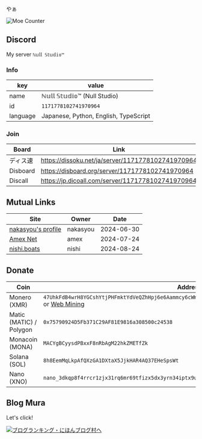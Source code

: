 ---
---

やぁ

![Moe Counter](https://moe-counter.glitch.me/get/@akku1139.github.io?theme=rule34)


## Discord

My server `ℕ𝕦𝕝𝕝 𝕊𝕥𝕦𝕕𝕚𝕠™`

### Info

key | value
--- | ---
name | ℕ𝕦𝕝𝕝 𝕊𝕥𝕦𝕕𝕚𝕠™ (Null Studio)
id | `1171778102741970964`
language | Japanese, Python, English, TypeScript

### Join

Board | Link
--- | ---
ディス速 | https://dissoku.net/ja/server/1171778102741970964
Disboard | https://disboard.org/server/1171778102741970964
Discall | https://jp.dicoall.com/server/1171778102741970964

## Mutual Links

| Site | Owner | Date |
| ---- | ----- | ---- |
| [nakasyou's profile](https://nakasyou.github.io/) | nakasyou | 2024-06-30 |
| [Amex Net](https://www.ame-x.net/) | amex | 2024-07-24 |
| [nishi.boats](https://nishi.boats/) | nishi | 2024-08-24 |

## Donate

| Coin | Address |
| --- | --- |
| Monero (XMR) | `47UhkFdB4wrH8YGCshYtjPHFmktYdVeQZhHpj6e6Aammcy6cWWALZWJAybA4xFgk94UXsKGKaZtGSB8QwoHrG7ao7wJ62Xs` <br> or [Web Mining](https://mining-site.pages.dev/) |
| Matic (MATIC) / Polygon | `0x75790924D5Fb371C29AF81E9816a308500c24538` |
| Monacoin (MONA) | `MACYgBCyysdPBxxF8nRbAgM22hkZMETfZk` |
| Solana (SOL) | `8h8EemMqLkpAfQXzGA1DXtaX5JjkHAR4AQ37EHeSpsWt` |
| Nano (XNO) | `nano_3dkqp8f4rrcr1zjx31rq6mr69tfizx5dx3yrn34iptx9u1qiymi4uxb7goxn` |

## Blog Mura

Let's click!

[![ブログランキング・にほんブログ村へ](https://b.blogmura.com/banner-blogmura-landscape.svg)](https://blogmura.com/ranking/in?p_cid=11191815)
